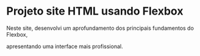 # Projeto site HTML usando Flexbox

Neste site, desenvolvi um aprofundamento dos principais fundamentos do Flexbox,

apresentando uma interface mais profissional.